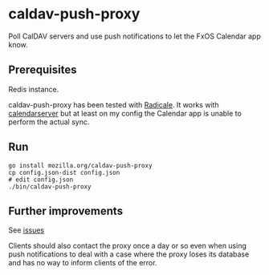 caldav-push-proxy
=================

Poll CalDAV servers and use push notifications to let the FxOS Calendar app
know.

Prerequisites
-------------

Redis instance.

caldav-push-proxy has been tested with
[Radicale](http://radicale.org/user_documentation/#starting-the-client). It
works with [calendarserver](http://calendarserver.org) but at least on my
config the Calendar app is unable to perform the actual sync.

Run
---

    go install mozilla.org/caldav-push-proxy
    cp config.json-dist config.json
    # edit config.json
    ./bin/caldav-push-proxy

Further improvements
--------------------

See [issues](https://github.com/nikhilm/caldav-push-proxy/issues)

Clients should also contact the proxy once a day or so even when using push
notifications to deal with a case where the proxy loses its database and has no
way to inform clients of the error.
